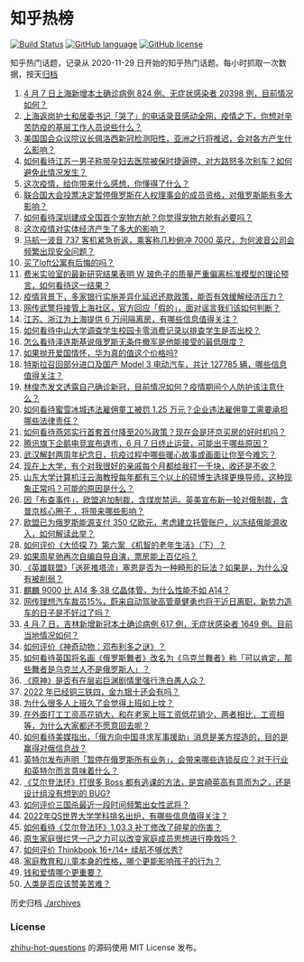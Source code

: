 # 知乎热榜
[![Build Status](https://github.com/ToWeLong/zhihu-hot-questions/workflows/CI/badge.svg)](https://github.com/ToWeLong/zhihu-hot-questions/actions)
[![GitHub language](https://img.shields.io/badge/language-golang-orange.svg)](https://golang.org/)
[![GitHub license](https://img.shields.io/github/license/ToWeLong/zhihu-hot-questions)](https://github.com/ToWeLong/zhihu-hot-questions/blob/main/LICENSE)

知乎热门话题，记录从 2020-11-29 日开始的知乎热门话题。每小时抓取一次数据，按天[归档](./archives)

<!-- BEGIN -->

1. [4 月 7 日上海新增本土确诊病例 824 例、无症状感染者 20398 例，目前情况如何？](https://www.zhihu.com/question/526653995)
1. [上海返岗护士和居委书记「哭了」的电话录音感动全网，疫情之下，你想对辛苦防疫的基层工作人员说些什么？](https://www.zhihu.com/question/526303867)
1. [美国国会众议院议长佩洛西新冠检测阳性，亚洲之行将推迟，会对各方产生什么影响？](https://www.zhihu.com/question/526606067)
1. [如何看待江苏一男子称带孕妇去医院被保时捷逼停，对方路怒多次别车？如何避免此情况发生？](https://www.zhihu.com/question/526476262)
1. [这次疫情，给你带来什么感想，你懂得了什么？](https://www.zhihu.com/question/368762408)
1. [联合国大会投票决定暂停俄罗斯在人权理事会的成员资格，对俄罗斯能有多大影响？](https://www.zhihu.com/question/526652241)
1. [如何看待深圳建成全国首个宠物方舱？你觉得宠物方舱有必要吗？](https://www.zhihu.com/question/526540054)
1. [这次疫情对实体经济产生了多大的影响？](https://www.zhihu.com/question/438933656)
1. [马航一波音 737 客机紧急折返，乘客称几秒俯冲 7000 英尺，为何波音公司会频繁出现安全问题？](https://www.zhihu.com/question/526583927)
1. [买了loft公寓有后悔的吗？](https://www.zhihu.com/question/305616998)
1. [费米实验室的最新研究结果表明 W 玻色子的质量严重偏离标准模型的理论预言，如何看待这一结果？](https://www.zhihu.com/question/526650510)
1. [疫情背景下，多家银行实施差异化延迟还款政策，能否有效缓解经济压力？](https://www.zhihu.com/question/526563738)
1. [网传武警将接管上海社区，官方回应「假的」，面对谣言我们该如何判断？](https://www.zhihu.com/question/526658898)
1. [江苏、浙江为上海提供 6 万间隔离房，有哪些信息值得关注？](https://www.zhihu.com/question/526475650)
1. [如何看待中山大学调查学生校园卡零消费记录以排查学生是否出校？](https://www.zhihu.com/question/525960838)
1. [怎么看待泽连斯基说俄罗斯无条件撤军是他能接受的最低限度？](https://www.zhihu.com/question/526311146)
1. [如果抛开爱国情怀，华为真的值这个价格吗?](https://www.zhihu.com/question/515222534)
1. [特斯拉召回部分进口及国产 Model 3 电动汽车，共计 127785 辆，哪些信息值得关注？](https://www.zhihu.com/question/526537291)
1. [林俊杰发文透露自己确诊新冠，目前情况如何？疫情期间个人防护该注意什么？](https://www.zhihu.com/question/526696009)
1. [如何看待蜜雪冰城违法雇佣童工被罚 1.25 万元？企业违法雇佣童工需要承担哪些法律责任？](https://www.zhihu.com/question/526542512)
1. [如何看待燕郊实行首套首付降至20%政策？现在会是环京买房的好时机吗？](https://www.zhihu.com/question/526401717)
1. [腾讯旗下企鹅电竞宣布退市，6 月 7 日终止运营，可能出于哪些原因？](https://www.zhihu.com/question/526521674)
1. [武汉解封两周年纪念日，抗疫过程中哪些暖心故事或画面让你至今难忘？](https://www.zhihu.com/question/526662848)
1. [现在上大学，有个对我很好的亲戚每个月都给我打一千块，收还是不收？](https://www.zhihu.com/question/507270087)
1. [山东大学计算机汪云海教授每年都有三个以上的硕博生选择更换导师，这种现象正常吗？可能的原因是什么？](https://www.zhihu.com/question/525761878)
1. [因「布查事件」，欧盟追加制裁，含煤炭禁运。英美宣布新一轮对俄制裁，含普京核心圈子 ，将带来哪些影响？](https://www.zhihu.com/question/526455217)
1. [欧盟已为俄罗斯能源支付 350 亿欧元，考虑建立托管账户，以冻结俄能源收入，如何解读此举？](https://www.zhihu.com/question/526563632)
1. [如何评价《大侦探 7》第六案 《机智的老年生活》（下）？](https://www.zhihu.com/question/526478194)
1. [如果周星驰再次自编自导自演，票房能上百亿吗？](https://www.zhihu.com/question/515894972)
1. [《英雄联盟》「送死推塔流」塞恩是否为一种畸形的玩法？如果是，为什么没有被削弱？](https://www.zhihu.com/question/526131577)
1. [麒麟 9000 比 A14 多 38 亿晶体管，为什么性能不如 A14？](https://www.zhihu.com/question/448965635)
1. [网传理想汽车裁员15%，蔚来自动驾驶高管章健勇也将于近日离职，新势力造车的日子是不好过了吗？](https://www.zhihu.com/question/526494806)
1. [4 月 7 日，吉林新增新冠本土确诊病例 617 例，无症状感染者 1649 例。目前当地情况如何？](https://www.zhihu.com/question/526660207)
1. [如何评价《神奇动物：邓布利多之谜》？](https://www.zhihu.com/question/525435818)
1. [如何看待英国将名画《俄罗斯舞者》改名为《乌克兰舞者》称「可以肯定，那些舞者是乌克兰人不是俄罗斯人」？](https://www.zhihu.com/question/526516419)
1. [《原神》是否有在层岩巨渊剧情里强行洗白愚人众？](https://www.zhihu.com/question/526159672)
1. [2022 年已经铜三铁四，金九银十还会有吗？](https://www.zhihu.com/question/526026293)
1. [为什么很多人上班久了会觉得上班如上坟？](https://www.zhihu.com/question/525601728)
1. [在外面打工工资高花销大，和在老家上班工资低花销少，两者相比，工资相等，为什么大家都还不愿意回去呢？](https://www.zhihu.com/question/525790240)
1. [如何看待美媒指出，「俄方向中国寻求军事援助」消息是美方捏造的，目的是赢得对俄信息战？](https://www.zhihu.com/question/526530933)
1. [英特尔发布声明「暂停在俄罗斯所有业务」，会带来哪些连锁反应？对于行业和英特尔而言意味着什么？](https://www.zhihu.com/question/526482218)
1. [《艾尔登法环》打很多 Boss 都有逃课的方法，是宫崎英高有意而为之，还是设计组没有想到的 BUG?](https://www.zhihu.com/question/526277021)
1. [如何评价三国杀最近一段时间频繁出女性武将？](https://www.zhihu.com/question/522724457)
1. [2022年QS世界大学学科排名出炉，有哪些信息值得关注？](https://www.zhihu.com/question/526394349)
1. [如何看待《艾尔登法环》1.03.3 补丁修改了碎星的伤害？](https://www.zhihu.com/question/526305746)
1. [原生家庭很烂凭一己之力可以改变家庭成员思想进行挽救吗？](https://www.zhihu.com/question/526286677)
1. [如何评价 Thinkbook 16+/14+ 续航不够优秀?](https://www.zhihu.com/question/525188677)
1. [家庭教育和儿童本身的性格，哪个更能影响孩子的行为？](https://www.zhihu.com/question/433130488)
1. [钱和爱情哪个更重要？](https://www.zhihu.com/question/525537294)
1. [人类是否应该赞美苦难？](https://www.zhihu.com/question/526405206)

<!-- END -->

历史归档 [./archives](./archives)


### License
[zhihu-hot-questions](https://github.com/towelong/zhihu-hot-questions) 的源码使用 MIT License 发布。